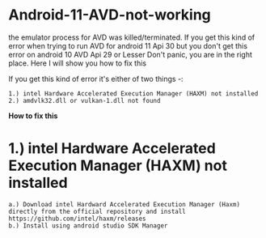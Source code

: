 # Android-11-AVD-not-working
the emulator process for AVD was killed/terminated.
If you get this kind of error when trying to run AVD for android 11 Api 30
but you don't get this error on android 10 AVD Api 29 or Lesser
Don't panic, you are in the right place. Here I will show you how to fix this

If you get this kind of error it's either of two things -:

    1.) intel Hardware Accelerated Execution Manager (HAXM) not installed
    2.) amdvlk32.dll or vulkan-1.dll not found
    
**How to fix this**

# 1.) intel Hardware Accelerated Execution Manager (HAXM) not installed

    a.) Download intel Hardward Accelerated Execution Manager (Haxm) directly from the official repository and install
    https://github.com/intel/haxm/releases
    b.) Install using android studio SDK Manager
      
